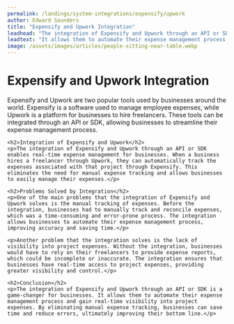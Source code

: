 ```yaml
---
permalink: /landings/system-integrations/expensify/upwork
author: Edward Saunders
title: "Expensify and Upwork Integration"
leadhead: "The integration of Expensify and Upwork through an API or SDK is a game-changer for businesses"
leadtext: "It allows them to automate their expense management process and gain real-time visibility into project expenses. By eliminating manual expense tracking, businesses can save time and reduce errors, ultimately improving their bottom line."
image: /assets/images/articles/people-sitting-near-table.webp
---
```

<div class="arttext">	<h1>Expensify and Upwork Integration</h1>
	<p>Expensify and Upwork are two popular tools used by businesses around the world. Expensify is a software used to manage employee expenses, while Upwork is a platform for businesses to hire freelancers. These tools can be integrated through an API or SDK, allowing businesses to streamline their expense management process.</p>

	<h2>Integration of Expensify and Upwork</h2>
	<p>The integration of Expensify and Upwork through an API or SDK enables real-time expense management for businesses. When a business hires a freelancer through Upwork, they can automatically track the expenses associated with that project through Expensify. This eliminates the need for manual expense tracking and allows businesses to easily manage their expenses.</p>

	<h2>Problems Solved by Integration</h2>
	<p>One of the main problems that the integration of Expensify and Upwork solves is the manual tracking of expenses. Before the integration, businesses had to manually track and reconcile expenses, which was a time-consuming and error-prone process. The integration allows businesses to automate their expense management process, improving accuracy and saving time.</p>

	<p>Another problem that the integration solves is the lack of visibility into project expenses. Without the integration, businesses would have to rely on their freelancers to provide expense reports, which could be incomplete or inaccurate. The integration ensures that businesses have real-time access to project expenses, providing greater visibility and control.</p>

	<h2>Conclusion</h2>
	<p>The integration of Expensify and Upwork through an API or SDK is a game-changer for businesses. It allows them to automate their expense management process and gain real-time visibility into project expenses. By eliminating manual expense tracking, businesses can save time and reduce errors, ultimately improving their bottom line.</p>

</div>